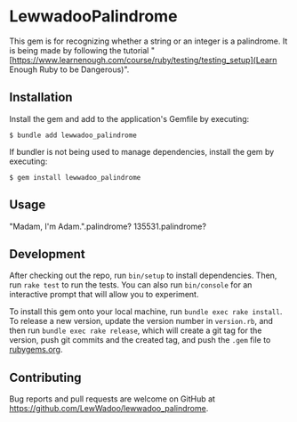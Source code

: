 # LewwadooPalindrome

This gem is for recognizing whether a string or an integer is a palindrome. It is being made by following the tutorial "[https://www.learnenough.com/course/ruby/testing/testing_setup](Learn Enough Ruby to be Dangerous)".

## Installation

Install the gem and add to the application's Gemfile by executing:

    $ bundle add lewwadoo_palindrome

If bundler is not being used to manage dependencies, install the gem by executing:

    $ gem install lewwadoo_palindrome

## Usage

"Madam, I'm Adam.".palindrome?
135531.palindrome?

## Development

After checking out the repo, run `bin/setup` to install dependencies. Then, run `rake test` to run the tests. You can also run `bin/console` for an interactive prompt that will allow you to experiment.

To install this gem onto your local machine, run `bundle exec rake install`. To release a new version, update the version number in `version.rb`, and then run `bundle exec rake release`, which will create a git tag for the version, push git commits and the created tag, and push the `.gem` file to [rubygems.org](https://rubygems.org).

## Contributing

Bug reports and pull requests are welcome on GitHub at https://github.com/LewWadoo/lewwadoo_palindrome.
